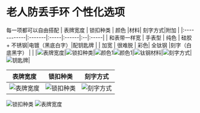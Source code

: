 # 老人防丢手环 个性化选项

每一项都可以自由搭配
| 表牌宽度         | 锁扣种类      | 颜色 |材料| 刻字方式|附加  |
|:------------|:-------|:-----|:------|:--|:-----|
| 和表带一样宽 | 手表型    | 纯色 | 硅胶 + 不锈钢|电镀（黑底白字）|配钥匙牌 |
| 加宽         | 很难脱    | 彩色| 全钛钢   |刻字（白底黑字）  |    |
|![表牌宽度](图片备份/老人防丢手环/表牌宽度.jpg)|![锁扣种类](图片备份/老人防丢手环/锁扣种类-纵向.jpg)|![颜色1](图片备份/老人防丢手环/表牌颜色.jpg)![颜色1](图片备份/老人防丢手环/表牌颜色2.jpg)|![钛钢材料](图片备份/老人防丢手环/钛钢材料.jpg)|![刻字方式](图片备份/老人防丢手环/刻字方式.jpg)|![钥匙牌](图片备份/老人防丢手环/钥匙牌.jpg)|

|表牌宽度|锁扣种类|刻字方式|
|---|---|---|
|![表牌宽度](图片备份/老人防丢手环/表牌宽度.jpg)|![锁扣种类](图片备份/老人防丢手环/锁扣种类-纵向.jpg)|![刻字方式](图片备份/老人防丢手环/刻字方式.jpg)|
![锁扣种类](图片备份/老人防丢手环/锁扣种类-纵向.jpg)
![表牌宽度](图片备份/老人防丢手环/表牌宽度.jpg)